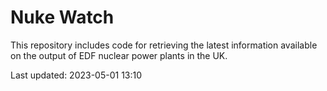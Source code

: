 # Nuke Watch

This repository includes code for retrieving the latest information available on the output of EDF nuclear power plants in the UK.

Last updated: 2023-05-01 13:10
